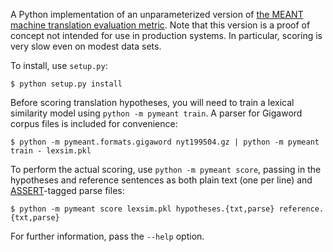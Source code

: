 A Python implementation of an unparameterized version of [the MEANT
machine translation evaluation metric][meant].
Note that this version is a proof of concept not intended for use in
production systems.
In particular, scoring is very slow even on modest data sets.

To install, use `setup.py`:

    $ python setup.py install

Before scoring translation hypotheses, you will need to train a lexical
similarity model using `python -m pymeant train`.
A parser for Gigaword corpus files is included for convenience:

    $ python -m pymeant.formats.gigaword nyt199504.gz | python -m pymeant train - lexsim.pkl

To perform the actual scoring, use `python -m pymeant score`, passing in
the hypotheses and reference sentences as both plain text (one per line)
and [ASSERT][assert]-tagged parse files:

    $ python -m pymeant score lexsim.pkl hypotheses.{txt,parse} reference.{txt,parse}

For further information, pass the `--help` option.

[meant]: http://www.aclweb.org/anthology/W/W12/W12-3129.pdf
[assert]: http://cemantix.org/software/assert.html
